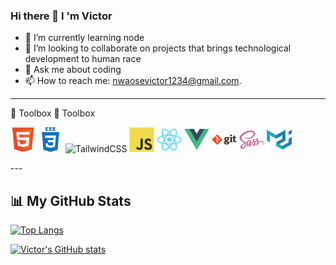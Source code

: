 ### Hi there 👋 I 'm Victor

- 🌱 I’m currently learning node  
- 👯 I’m looking to collaborate on projects that brings technological development to human race  
- 💬 Ask me about coding  
- 📫 How to reach me: nwaosevictor1234@gmail.com.

---

🧰 Toolbox
🧰 Toolbox

<p align="left">
  <img src="https://github.com/devicons/devicon/blob/master/icons/html5/html5-original.svg" alt="HTML" width="40" height="40"/>
  <img src="https://github.com/devicons/devicon/blob/master/icons/css3/css3-plain-wordmark.svg" alt="CSS" width="40" height="40"/>
  <img src="https://cdn.worldvectorlogo.com/logos/tailwindcss.svg" alt="TailwindCSS" width="40" height="40"/>
  <img src="https://github.com/devicons/devicon/blob/master/icons/javascript/javascript-original.svg" alt="JavaScript" width="40" height="40"/>
  <img src="https://github.com/devicons/devicon/blob/master/icons/react/react-original.svg" alt="React" width="40" height="40"/>
  <img src="https://github.com/devicons/devicon/blob/master/icons/vuejs/vuejs-original.svg" alt="Vue" width="40" height="40"/>
  <img src="https://github.com/devicons/devicon/blob/master/icons/git/git-original-wordmark.svg" alt="Git" width="40" height="40"/>
  <img src="https://github.com/devicons/devicon/blob/master/icons/sass/sass-original.svg" alt="Sass" width="40" height="40"/>
  <img src="https://github.com/devicons/devicon/blob/master/icons/materialui/materialui-original.svg" alt="Material UI" width="40" height="40"/>
</p>
---

## 📊 My GitHub Stats

[![Top Langs](https://github-readme-stats.vercel.app/api/top-langs/?username=victornwaose&hide=java,html,css&theme=radical)](https://github.com/anuraghazra/github-readme-stats)

[![Victor's GitHub stats](https://github-readme-stats.vercel.app/api?username=victornwaose&theme=radical)](https://github.com/anuraghazra/github-readme-stats)
